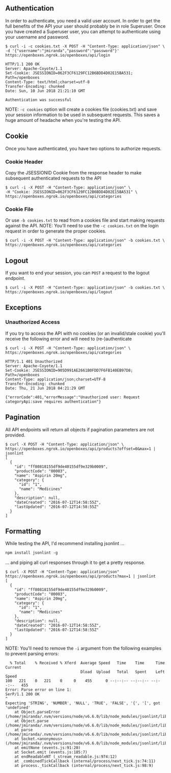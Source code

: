 ## Authentication
In order to authenticate, you need a valid user account. In order to get the full benefits of the API your user should 
probably be in role Superuser. Once you have created a Superuser <cough> user, you can attempt to authenticate 
using your username and password.
```
$ curl -i -c cookies.txt -X POST -H "Content-Type: application/json" \
-d '{"username":"jmiranda","password":"password"}' https://openboxes.ngrok.io/openboxes/api/login

HTTP/1.1 200 OK
Server: Apache-Coyote/1.1
Set-Cookie: JSESSIONID=062F3CF6129FC12B6BDD4D02E15BA531; Path=/openboxes
Content-Type: text/html;charset=utf-8
Transfer-Encoding: chunked
Date: Sun, 10 Jun 2018 21:21:10 GMT

Authentication was successful
```
NOTE: `-c cookies` option will create a cookies file (cookies.txt) and save your session information to be used in 
subsequent requests. This saves a huge amount of headache when you're testing the API.

## Cookie
Once you have authenticated, you have two options to authorize requests.

### Cookie Header 
Copy the JSESSIONID Cookie from the response header to make subsequent authenticated requests 
to the API
```
$ curl -i -X POST -H "Content-Type: application/json" \
-H "Cookie: JSESSIONID=062F3CF6129FC12B6BDD4D02E15BA531" \
https://openboxes.ngrok.io/openboxes/api/categories

```
### Cookie File
Or use `-b cookies.txt` to read from a cookies file and start making requests against the API. 
NOTE: You'll need to use the `-c cookies.txt` on the login request in order to generate the proper cookies.
```
$ curl -i -X POST -H "Content-Type: application/json" -b cookies.txt \
https://openboxes.ngrok.io/openboxes/api/categories
```

## Logout

If you want to end your session, you can `POST` a request to the logout endpoint.
```
$ curl -i -X POST -H "Content-Type: application/json" -b cookies.txt \
https://openboxes.ngrok.io/openboxes/api/logout

```
## Exceptions

### Unauthorized Access
If you try to access the API with no cookies (or an invalid/stale cookie) you'll receive the following error and will need to (re-)authenticate
```
$ curl -i -X POST -H "Content-Type: application/json" \
https://openboxes.ngrok.io/openboxes/api/categories

HTTP/1.1 401 Unauthorized
Server: Apache-Coyote/1.1
Set-Cookie: JSESSIONID=905D991AE2661B0FDD7F6FB140EB97D8; Path=/openboxes
Content-Type: application/json;charset=UTF-8
Transfer-Encoding: chunked
Date: Thu, 21 Jun 2018 04:21:29 GMT

{"errorCode":401,"errorMessage":"Unauthorized user: Request categoryApi:save requires authentication"}
```


## Pagination
All API endpoints will return all objects if pagination parameters are not provided.
```
$ curl -X POST -H "Content-Type: application/json" \
https://openboxes.ngrok.io/openboxes/api/products?offset=0&max=1 | jsonlint
[
  {
    "id": "ff80818155df9de40155df9e329b0009",
    "productCode": "00003",
    "name": "Aspirin 20mg",
    "category": {
      "id": "1",
      "name": "Medicines"
    },
    "description": null,
    "dateCreated": "2016-07-12T14:58:55Z",
    "lastUpdated": "2016-07-12T14:58:55Z"
  }
]

```

## Formatting
While testing the API, I'd recommend installing jsonlint ...
```css
npm install jsonlint -g
```

... and piping all curl responses through it to get a pretty response.
```
$ curl -X POST -H "Content-Type: application/json" https://openboxes.ngrok.io/openboxes/api/products?max=1 | jsonlint
[
  {
    "id": "ff80818155df9de40155df9e329b0009",
    "productCode": "00003",
    "name": "Aspirin 20mg",
    "category": {
      "id": "1",
      "name": "Medicines"
    },
    "description": null,
    "dateCreated": "2016-07-12T14:58:55Z",
    "lastUpdated": "2016-07-12T14:58:55Z"
  }
]

```
NOTE: You'll need to remove the `-i` argument from the following examples to prevent parsing errors:
```
  % Total    % Received % Xferd  Average Speed   Time    Time     Time  Current
                                 Dload  Upload   Total   Spent    Left  Speed
100   221    0   221    0     0    455      0 --:--:-- --:--:-- --:--:--   455
Error: Parse error on line 1:
SerP/1.1 200 OK
^
Expecting 'STRING', 'NUMBER', 'NULL', 'TRUE', 'FALSE', '{', '[', got 'undefined'
    at Object.parseError (/home/jmiranda/.nvm/versions/node/v6.6.0/lib/node_modules/jsonlint/lib/jsonlint.js:55:11)
    at Object.parse (/home/jmiranda/.nvm/versions/node/v6.6.0/lib/node_modules/jsonlint/lib/jsonlint.js:132:22)
    at parse (/home/jmiranda/.nvm/versions/node/v6.6.0/lib/node_modules/jsonlint/lib/cli.js:82:14)
    at Socket.<anonymous> (/home/jmiranda/.nvm/versions/node/v6.6.0/lib/node_modules/jsonlint/lib/cli.js:149:41)
    at emitNone (events.js:91:20)
    at Socket.emit (events.js:185:7)
    at endReadableNT (_stream_readable.js:974:12)
    at _combinedTickCallback (internal/process/next_tick.js:74:11)
    at process._tickCallback (internal/process/next_tick.js:98:9) 
```


